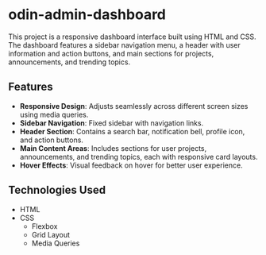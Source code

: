 # odin-admin-dashboard

This project is a responsive dashboard interface built using HTML and CSS. The dashboard features a sidebar navigation menu, a header with user information and action buttons, and main sections for projects, announcements, and trending topics.

## Features

- **Responsive Design**: Adjusts seamlessly across different screen sizes using media queries.
- **Sidebar Navigation**: Fixed sidebar with navigation links.
- **Header Section**: Contains a search bar, notification bell, profile icon, and action buttons.
- **Main Content Areas**: Includes sections for user projects, announcements, and trending topics, each with responsive card layouts.
- **Hover Effects**: Visual feedback on hover for better user experience.

## Technologies Used

- HTML
- CSS
  - Flexbox
  - Grid Layout
  - Media Queries
